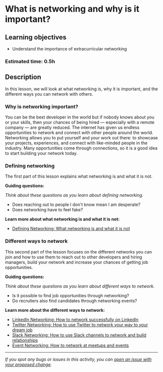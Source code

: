 # What is networking and why is it important?

## Learning objectives

- Understand the importance of extracurricular networking

### Estimated time: 0.5h

## Description

In this lesson, we will look at what networking is, why it is important, and the different ways you can network with others.

### Why is networking important?

You can be the best developer in the world but if nobody knows about you or your skills, then your chances of being hired — especially with a remote company — are greatly reduced. The internet has given us endless opportunities to network and connect with other people around the world. Networking allows you to put yourself and your work out there: to showcase your projects, experiences, and connect with like-minded people in the industry. Many opportunities come through connections, so it is a good idea to start building your network today.

### Defining networking

The first part of this lesson explains what networking is and what it is not.

**Guiding questions:**

*Think about these questions as you learn about defining networking.*

- Does reaching out to people I don't know mean I am desperate?
- Does networking have to feel fake?

**Learn more about what networking is and what it is not:**

- [Defining Networking: What networking is and what it is not](defining-networking-what-networking-is-and-what-it-is-not.md)

### Different ways to network

This second part of the lesson focuses on the different networks you can join and how to use them to reach out to other developers and hiring managers, build your network and increase your chances of getting job opportunities.

**Guiding questions:**

*Think about these questions as you learn about different ways to network.*

- Is it possible to find job opportunities through networking?
- Do recruiters also find candidates through networking events?

**Learn more about the different ways to network:**

- [LinkedIn Networking: How to network successfully on LinkedIn](https://microverse.zendesk.com/hc/en-us/articles/360050721094-How-can-I-network-successfully-on-LinkedIn-)
- [Twitter Networking: How to use Twitter to network your way to your dream job](https://microverse.zendesk.com/hc/en-us/articles/360053070313)
- [Slack Networking: How to use Slack channels to network and build relationships](https://microverse.zendesk.com/hc/en-us/articles/360051489133)
- [Event Networking: How to network at meetups and events](https://microverse.zendesk.com/hc/en-us/articles/1500003242702)

------

_If you spot any bugs or issues in this activity, you can [open an issue with your proposed change](https://github.com/microverseinc/curriculum-transversal-skills/blob/main/git-github/articles/open_issue.md)._
